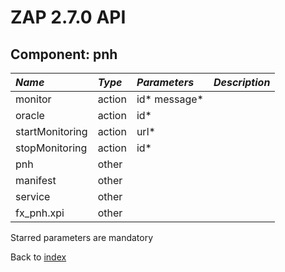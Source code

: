 # ZAP 2.7.0 API
## Component: pnh
| _Name_ | _Type_ | _Parameters_ | _Description_ |
|:-------|:-------|:-------------|:--------------|
| monitor| action | id* message*  |  |
| oracle| action | id*  |  |
| startMonitoring| action | url*  |  |
| stopMonitoring| action | id*  |  |
| pnh| other |  |  |
| manifest| other |  |  |
| service| other |  |  |
| fx_pnh.xpi| other |  |  |

Starred parameters are mandatory

Back to [index](ApiGen_Index)

